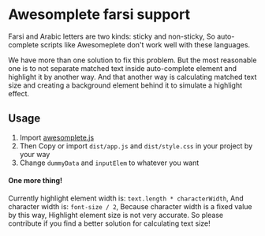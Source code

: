 # Awesomplete farsi support

Farsi and Arabic letters are two kinds: sticky and non-sticky, So auto-complete scripts like Awesomeplete don't work well with these languages.

We have more than one solution to fix this problem. But the most reasonable one is to not separate matched text inside auto-complete element and highlight it by another way. And that another way is calculating matched text size and creating a background element behind it to simulate a highlight effect.

## Usage
1. Import [awesomplete.js](https://leaverou.github.io/awesomplete/)
2. Then Copy or import `dist/app.js` and `dist/style.css` in your project by your way
3. Change `dummyData` and `inputElem` to whatever you want

#### One more thing!
Currently highlight element width is: `text.length * characterWidth`, And character width is: `font-size / 2`, Because character width is a fixed value by this way, Highlight element size is not very accurate. So please contribute if you find a better solution for calculating text size!